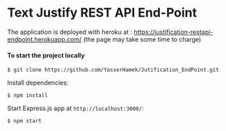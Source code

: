 # Text Justify REST API End-Point

The application is deployed with heroku at : https://justification-restapi-endpoint.herokuapp.com/ (the page may take some time to charge)

#### To start the project locally 

```
$ git clone https://github.com/YasserHamek/Jutification_EndPoint.git
```

Install dependencies:

```
$ npm install
```

Start Express.js app at `http://localhost:3000/`:

```
$ npm start
```